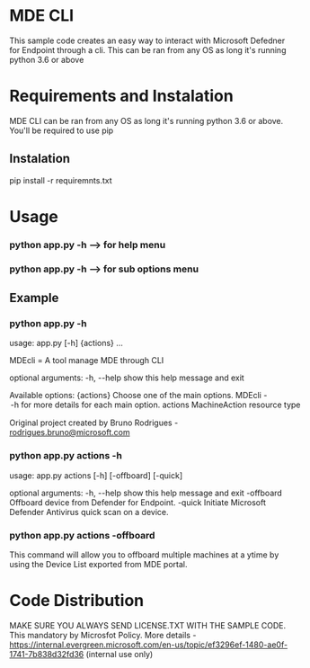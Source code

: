 # MDE CLI
This sample code creates an easy way to interact with Microsoft Defedner for Endpoint through a cli. This can be ran from any OS as long it's running python 3.6 or above

# Requirements and Instalation
MDE CLI  can be ran from any OS as long it's running python 3.6 or above. You'll be required to use pip

## Instalation
pip install -r requiremnts.txt

# Usage
 ### python app.py -h --> for help menu
 ### python app.py <choice> -h --> for sub options menu

## Example
 ### python app.py -h
  
  usage: app.py [-h] {actions} ...

MDEcli = A tool manage MDE through CLI

optional arguments:
  -h, --help  show this help message and exit

Available options:
  {actions}   Choose one of the main options. MDEcli -<option> -h for more details for each main option.
    actions   MachineAction resource type

Original project created by Bruno Rodrigues - rodrigues.bruno@microsoft.com
  
  ### python app.py actions -h
  
  usage: app.py actions [-h] [-offboard] [-quick]

optional arguments:
  -h, --help  show this help message and exit
  -offboard   Offboard device from Defender for Endpoint.
  -quick      Initiate Microsoft Defender Antivirus quick scan on a device.
  
  ### python app.py actions -offboard
  This command will allow you to offboard multiple machines at a ytime by using the Device List exported from MDE portal.
 
# Code Distribution
MAKE SURE YOU ALWAYS SEND LICENSE.TXT WITH THE SAMPLE CODE. This mandatory by Microsfot Policy. 
More details - https://internal.evergreen.microsoft.com/en-us/topic/ef3296ef-1480-ae0f-1741-7b838d32fd36 (internal use only)
